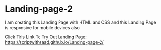 # Landing-page-2
I am creating this Landing Page with HTML and CSS and this Landing Page is responsive for mobile devices also.

Click This Link To Try Out Landing Page:
https://scriptwithsaad.github.io/Landing-page-2/
